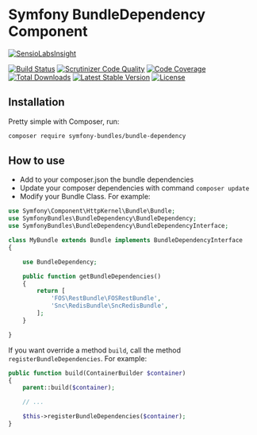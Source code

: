 Symfony BundleDependency Component
==================================

[![SensioLabsInsight][sensiolabs-insight-image]][sensiolabs-insight-link]

[![Build Status][testing-image]][testing-link]
[![Scrutinizer Code Quality][scrutinizer-code-quality-image]][scrutinizer-code-quality-link]
[![Code Coverage][code-coverage-image]][code-coverage-link]
[![Total Downloads][downloads-image]][package-link]
[![Latest Stable Version][stable-image]][package-link]
[![License][license-image]][license-link]

Installation
------------
Pretty simple with Composer, run:

``` bash
composer require symfony-bundles/bundle-dependency
```

How to use
----------
* Add to your composer.json the bundle dependencies
* Update your composer dependencies with command `composer update`
* Modify your Bundle Class. For example:

``` php
use Symfony\Component\HttpKernel\Bundle\Bundle;
use SymfonyBundles\BundleDependency\BundleDependency;
use SymfonyBundles\BundleDependency\BundleDependencyInterface;

class MyBundle extends Bundle implements BundleDependencyInterface
{

    use BundleDependency;

    public function getBundleDependencies()
    {
        return [
            'FOS\RestBundle\FOSRestBundle',
            'Snc\RedisBundle\SncRedisBundle',
        ];
    }

}
```

If you want override a method `build`, call the method `registerBundleDependencies`. For example:

``` php
public function build(ContainerBuilder $container)
{
    parent::build($container);

    // ...

    $this->registerBundleDependencies($container);
}
```

[package-link]: https://packagist.org/packages/symfony-bundles/bundle-dependency
[license-link]: https://github.com/symfony-bundles/bundle-dependency/blob/master/LICENSE
[license-image]: https://poser.pugx.org/symfony-bundles/bundle-dependency/license
[testing-link]: https://travis-ci.org/symfony-bundles/bundle-dependency
[testing-image]: https://travis-ci.org/symfony-bundles/bundle-dependency.svg?branch=master
[stable-image]: https://poser.pugx.org/symfony-bundles/bundle-dependency/v/stable
[downloads-image]: https://poser.pugx.org/symfony-bundles/bundle-dependency/downloads
[sensiolabs-insight-link]: https://insight.sensiolabs.com/projects/f3d1e9cc-8a94-4d0c-97c4-a488490e4f72
[sensiolabs-insight-image]: https://insight.sensiolabs.com/projects/f3d1e9cc-8a94-4d0c-97c4-a488490e4f72/big.png
[code-coverage-link]: https://scrutinizer-ci.com/g/symfony-bundles/bundle-dependency/?branch=master
[code-coverage-image]: https://scrutinizer-ci.com/g/symfony-bundles/bundle-dependency/badges/coverage.png?b=master
[scrutinizer-code-quality-link]: https://scrutinizer-ci.com/g/symfony-bundles/bundle-dependency/?branch=master
[scrutinizer-code-quality-image]: https://scrutinizer-ci.com/g/symfony-bundles/bundle-dependency/badges/quality-score.png?b=master
